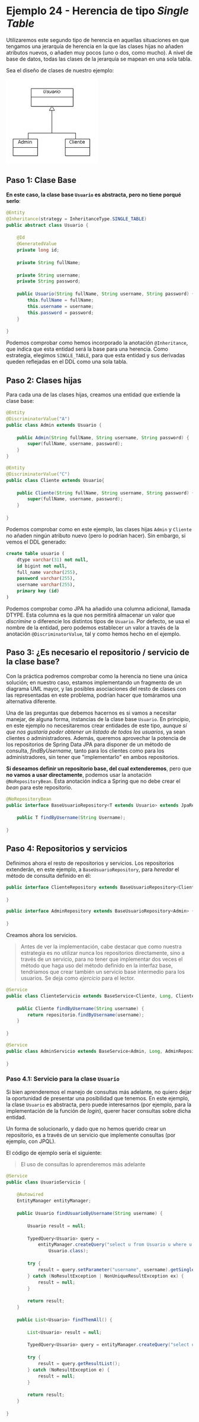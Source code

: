 
# Ejemplo 24 - Herencia de tipo _Single Table_


Utilizaremos este segundo tipo de herencia en aquellas situaciones en que tengamos una jerarquía de herencia en la que las clases hijas no añaden atributos nuevos, o añaden muy pocos (uno o dos, como mucho). A nivel de base de datos, todas las clases de la jerarquía se mapean en una sola tabla.

Sea el diseño de clases de nuestro ejemplo:

![Diagrama de clases](uml.png)

## Paso 1: Clase Base

**En este caso, la clase base `Usuario` es abstracta, pero no tiene porqué serlo**:

```java
@Entity
@Inheritance(strategy = InheritanceType.SINGLE_TABLE)
public abstract class Usuario {

	@Id
	@GeneratedValue
	private long id;
	
	private String fullName;
	
	private String username;
	private String password;
	
	public Usuario(String fullName, String username, String password) {
		this.fullName = fullName;
		this.username = username;
		this.password = password;
	}
	
}

```

Podemos comprobar como hemos incorporado la anotación `@Inheritance`, que indica que esta entidad será la base para una herencia. Como estrategia, elegimos `SINGLE_TABLE`, para que esta entidad y sus derivadas queden reflejadas en el DDL como una sola tabla.


## Paso 2: Clases hijas

Para cada una de las clases hijas, creamos una entidad que extiende la clase base:

```java
@Entity
@DiscriminatorValue("A")
public class Admin extends Usuario {

	public Admin(String fullName, String username, String password) {
		super(fullName, username, password);
	}	
}
```

```java
@Entity
@DiscriminatorValue("C")
public class Cliente extends Usuario{

	public Cliente(String fullName, String username, String password) {
		super(fullName, username, password);
	}
	
}
```

Podemos comprobar como en este ejemplo, las clases hijas `Admin` y `Cliente` no añaden ningún atributo nuevo (pero lo podrían hacer). Sin embargo, si vemos el DDL generado:

```sql
create table usuario (
	dtype varchar(31) not null, 
	id bigint not null, 
	full_name varchar(255), 
	password varchar(255), 
	username varchar(255), 
	primary key (id)
)
```

Podemos comprobar como JPA ha añadido una columna adicional, llamada DTYPE. Esta columna es la que nos permitirá almacenar un valor que _discrimine_ o diferencie los distintos tipos de `Usuario`. Por defecto, se usa el nombre de la entidad, pero podemos establecer un valor a través de la anotación `@DiscriminatorValue`, tal y como hemos hecho en el ejemplo.

## Paso 3: ¿Es necesario el repositorio / servicio de la clase base?

Con la práctica podremos comprobar como la herencia no tiene una única solución; en nuestro caso, estamos implementando un fragmento de un diagrama UML mayor, y las posibles asociaciones del resto de clases con las representadas en este problema, podrían hacer que tomáramos una alternativa diferente.

Una de las preguntas que debemos hacernos es si vamos a necesitar manejar, de alguna forma, instancias de la clase base `Usuario`. En principio, en este ejemplo no necesitaremos crear entidades de este tipo, aunque _sí que nos gustaría poder obtener un listado de todos los usuarios_, ya sean clientes o administradores. Además, queremos aprovechar la potencia de los repositorios de Spring Data JPA para disponer de un método de consulta, _findByUsername_, tanto para los clientes como para los administradores, sin tener que "implementarlo" en ambos repositorios.

**Si deseamos definir un repositorio base, del cual extenderemos**, pero que **no vamos a usar directamente**, podemos usar la anotación `@NoRepositoryBean`. Esta anotación indica a Spring que no debe crear el _bean_ para este repositorio.

```java
@NoRepositoryBean
public interface BaseUsuarioRepository<T extends Usuario> extends JpaRepository<T, Long> {
	
	public T findByUsername(String Username);

}
```

## Paso 4: Repositorios y servicios

Definimos ahora el resto de repositorios y servicios. Los repositorios extenderán, en este ejemplo, a `BaseUsuarioRepository`, para _heredar_ el método de consulta definido en él:

```java
public interface ClienteRepository extends BaseUsuarioRepository<Cliente>{

}
```

```java
public interface AdminRepository extends BaseUsuarioRepository<Admin> {

}
```

Creamos ahora los servicios.

> Antes de ver la implementación, cabe destacar que como nuestra estrategia es no utilizar nunca los repositorios directamente, sino a través de un servicio, para no tener que implementar dos veces el método que haga uso del método definido en la interfaz base, tendríamos que crear también un servicio base intermedio para los usuarios. Se deja como _ejercicio_ para el lector.

```java
@Service
public class ClienteServicio extends BaseService<Cliente, Long, ClienteRepository>{
	
	public Cliente findByUsername(String username) {
		return repositorio.findByUsername(username);
	}

}
```

```java
@Service
public class AdminServicio extends BaseService<Admin, Long, AdminRepository> {

}
```

### Paso 4.1: Servicio para la clase `Usuario`

Si bien aprenderemos el manejo de consultas más adelante, no quiero dejar la oportunidad de presentar una posibilidad que tenemos. En este ejemplo, la clase `Usuario` es abstracta, pero puede interesarnos (por ejemplo, para la implementación de la función de _login_), querer hacer consultas sobre dicha entidad.

Un forma de solucionarlo, y dado que no hemos querido crear un repositorio, es a través de un servicio que implemente consultas (por ejemplo, con JPQL).

El código de ejemplo sería el siguiente:

> El uso de consultas lo aprenderemos más adelante

```java
@Service
public class UsuarioServicio {

	@Autowired
	EntityManager entityManager;

	public Usuario findUsuarioByUsername(String username) {

		Usuario result = null;

		TypedQuery<Usuario> query = 
			entityManager.createQuery("select u from Usuario u where u.username = :username",
				Usuario.class);

		try {
			result = query.setParameter("username", username).getSingleResult();
		} catch (NoResultException | NonUniqueResultException ex) {
			result = null;
		}

		return result;
	}

	public List<Usuario> findThemAll() {

		List<Usuario> result = null;

		TypedQuery<Usuario> query = entityManager.createQuery("select u from Usuario u", Usuario.class);

		try {
			result = query.getResultList();
		} catch (NoResultException e) {
			result = null;
		}

		return result;
	}

}

```